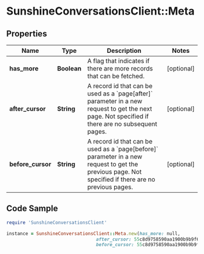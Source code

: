 # SunshineConversationsClient::Meta

## Properties

Name | Type | Description | Notes
------------ | ------------- | ------------- | -------------
**has_more** | **Boolean** | A flag that indicates if there are more records that can be fetched. | [optional] 
**after_cursor** | **String** | A record id that can be used as a &#x60;page[after]&#x60; parameter in a new request to get the next page.  Not specified if there are no subsequent pages.  | [optional] 
**before_cursor** | **String** | A record id that can be used as a &#x60;page[before]&#x60; parameter in a new request to get the previous page.  Not specified if there are no previous pages.  | [optional] 

## Code Sample

```ruby
require 'SunshineConversationsClient'

instance = SunshineConversationsClient::Meta.new(has_more: null,
                                 after_cursor: 55c8d9758590aa1900b9b9f6,
                                 before_cursor: 55c8d9758590aa1900b9b9f6)
```


